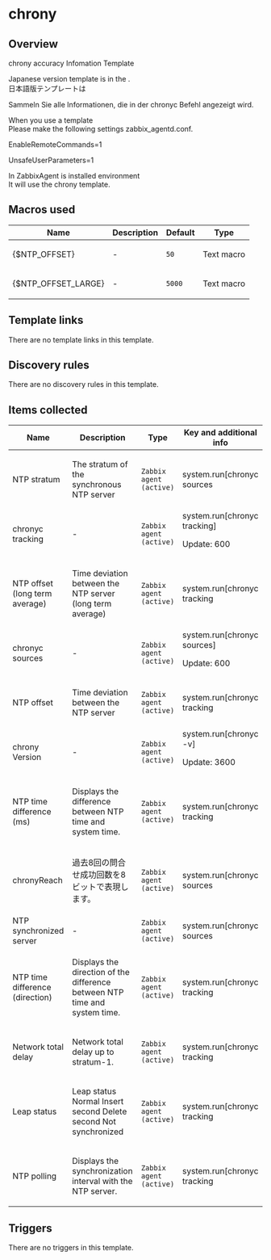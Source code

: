 # chrony

## Overview

chrony accuracy Infomation Template


Japanese version template is in the .  
日本語版テンプレートは


Sammeln Sie alle Informationen, die in der chronyc Befehl angezeigt wird.


When you use a template  
Please make the following settings zabbix\_agentd.conf.


EnableRemoteCommands=1


UnsafeUserParameters=1


 
 

In ZabbixAgent is installed environment  
It will use the chrony template.  



## Macros used

|Name|Description|Default|Type|
|----|-----------|-------|----|
|{$NTP_OFFSET}|<p>-</p>|`50`|Text macro|
|{$NTP_OFFSET_LARGE}|<p>-</p>|`5000`|Text macro|
## Template links

There are no template links in this template.

## Discovery rules

There are no discovery rules in this template.

## Items collected

|Name|Description|Type|Key and additional info|
|----|-----------|----|----|
|NTP stratum|<p>The stratum of the synchronous NTP server</p>|`Zabbix agent (active)`|system.run[chronyc sources|grep \* |awk '{print$3}']<p>Update: 1800</p>|
|chronyc tracking|<p>-</p>|`Zabbix agent (active)`|system.run[chronyc tracking]<p>Update: 600</p>|
|NTP offset (long term average)|<p>Time deviation between the NTP server (long term average)</p>|`Zabbix agent (active)`|system.run[chronyc tracking |grep "RMS offset"|awk '{print$4}']<p>Update: 600</p>|
|chronyc sources|<p>-</p>|`Zabbix agent (active)`|system.run[chronyc sources]<p>Update: 600</p>|
|NTP offset|<p>Time deviation between the NTP server</p>|`Zabbix agent (active)`|system.run[chronyc tracking |grep "Last offset"|awk '{print$4}']<p>Update: 600</p>|
|chrony Version|<p>-</p>|`Zabbix agent (active)`|system.run[chronyc -v]<p>Update: 3600</p>|
|NTP time difference (ms)|<p>Displays the difference between NTP time and system time.</p>|`Zabbix agent (active)`|system.run[chronyc tracking |grep "System time"|awk '{print$4}']<p>Update: 10</p>|
|chronyReach|<p>過去8回の問合せ成功回数を8ビットで表現します。</p>|`Zabbix agent (active)`|system.run[chronyc sources|grep \* |awk '{print$5}']<p>Update: 600</p>|
|NTP synchronized server|<p>-</p>|`Zabbix agent (active)`|system.run[chronyc sources|grep \* |awk '{print$2}']<p>Update: 600</p>|
|NTP time difference (direction)|<p>Displays the direction of the difference between NTP time and system time.</p>|`Zabbix agent (active)`|system.run[chronyc tracking |grep "System time"|awk '{print$6}']<p>Update: 10</p>|
|Network total delay|<p>Network total delay up to stratum-1.</p>|`Zabbix agent (active)`|system.run[chronyc tracking |grep "Root delay"|awk '{print$4}']<p>Update: 10</p>|
|Leap status|<p>Leap status Normal Insert second Delete second Not synchronized</p>|`Zabbix agent (active)`|system.run[chronyc tracking |grep "Leap status"|awk '{print$4}']<p>Update: 600</p>|
|NTP polling|<p>Displays the synchronization interval with the NTP server.</p>|`Zabbix agent (active)`|system.run[chronyc tracking |grep "Update interval"|awk '{print$4}']<p>Update: 600</p>|
## Triggers

There are no triggers in this template.

